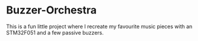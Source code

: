 # Buzzer-Orchestra

This is a fun little project where I recreate my favourite music pieces with an STM32F051 and a few passive buzzers.
